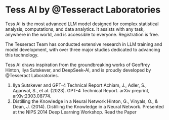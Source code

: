 # Tess AI by @Tesseract Laboratories

Tess AI is the most advanced LLM model designed for complex statistical analysis, computations, and data analytics. It assists with any task, anywhere in the world, and is accessible to everyone. Registration is free.

The Tesseract Team has conducted extensive research in LLM training and model development, with over three major studies dedicated to advancing this technology.

Tess AI draws inspiration from the groundbreaking works of Geoffrey Hinton, Ilya Sutskever, and DeepSeek-AI, and is proudly developed by @Tesseract Laboratories.

1. Ilya Sutskever and GPT-4 Technical Report
Achiam, J., Adler, S., Agarwal, S., et al. (2023). GPT-4 Technical Report. arXiv preprint, arXiv:2303.08774.
2. Distilling the Knowledge in a Neural Network
Hinton, G., Vinyals, O., & Dean, J. (2014). Distilling the Knowledge in a Neural Network. Presented at the NIPS 2014 Deep Learning Workshop.
Read the Paper
